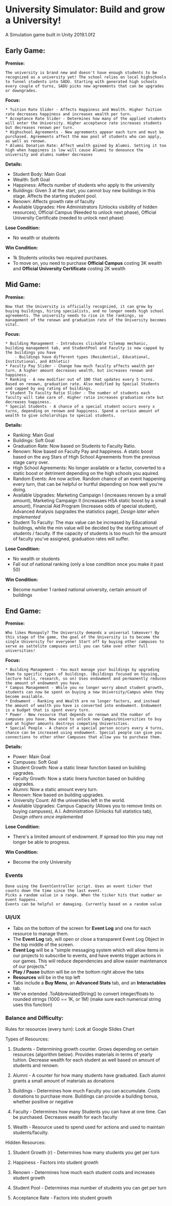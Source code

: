 # University Simulator: Build and grow a University!
A Simulation game built in Unity 2019.1.0f2

## Early Game:

**Premise:**

	The university is brand new and doesn't have enough students to be recognized as a university yet! The school relies on local highschools to funnel students into SADU. Starting with generated high schools every couple of turns, SADU picks new agreements that can be upgrades or downgrades.

**Focus:**
	
	* Tuition Rate Slider - Affects Happiness and Wealth. Higher Tuition rate decreases happiness and increases wealth per turn.
	* Acceptance Rate Slider - Determines how many of the applied students will enter the University. Higher acceptance rate increases students but decreases renown per turn.
	* Highschool Agreements - New agreements appear each turn and must be purchased. Agreements affect the max pool of students who can apply, as well as renown.
	* Alumni Donation Rate: Affect wealth gained by Alumni. Setting it too high when happiness is low will cause Alumni to denounce the university and alumni number decreases
	
**Details:**

- Student Body: Main Goal
- Wealth: Soft Goal
- Happiness: Affects number of students who apply to the university
- Buildings: Given 3 at the start, you cannot buy new buildings in this stage. Affects the starting student pool.
- Renown: Affects growth rate of faculty
- Available Upgrades: Hire Administrators (Unlocks visibility of hidden resources), Official Campus (Needed to unlock next phase), Official University Certificate (needed to unlock next phase)
	
**Lose Condition:**
- No wealth or students

**Win Condition:**
- 1k Students unlocks two required purchases.
- To move on, you need to purchase **Official Campus** costing 3K wealth and **Official University Certificate** costing 2K wealth

## Mid Game:

**Premise:**
	
	Now that the University is officially recognized, it can grow by buying buildings, hiring specialists, and no longer needs high school agreements. The university needs to rise in the rankings, so management of the renown and graduation rate of the University becomes vital.

**Focus:**

	* Building Management - Introduces clickable tilemap mechanic, building management tab, and StudentPool and Faculty is now capped by the buildings you have
		- Buildings have different types (Residential, Educational, Institutional, and Athletic)
	* Faculty Pay Slider - Change how much faculty affects wealth per turn. A higher amount decreases wealth, but increases renown and happiness.
	* Ranking - A new modifier out of 100 that updates every 5 turns. Based on renown, graduation rate. Also modified by Special Students and capped by avg rating of buildings.
	* Student To Faculty Ratio Slider - The number of students each faculty will take care of. Higher ratio increases graduation rate but decreases happiness.
	* Special Students - A chance of a special student occurs every x turns, depending on renown and happiness. Spend a certain amount of wealth to give scholarships to special students.

**Details:**

- Ranking: Main Goal
- Buildings: Soft Goal
- Graduation Rate: Now based on Students to Faculty Ratio.
- Renown: Now based on Faculty Pay and happiness. A static boost based on the avg Stars of High School Agreements from the previous stage carry over.
- High School Agreements: No longer available or a factor, converted to a static boost or detriment depending on the high schools you aquired.
- Random Events: Are now active. Random chance of an event happening every turn, that can be helpful or hurtful depending on how well you're doing.
- Available Upgrades: Marketing Campaign I (increases renown by a small amount), Marketing Campaign II (increasaes HSA static boost by a small amount), Financial Aid Program (Increases odds of special student), Advanced Analysis (upgrades the statistics page), *Design later when implemented*
- Student To Faculty: The max value can be increased by Educational buildings, while the min value will be decided by the starting amount of students / faculty. If the capacity of students is too much for the amount of faculty you've assigned, graduation rates will suffer.

**Lose Condition:**
- No wealth or students
- Fall out of national ranking (only a lose condition once you make it past 50)

**Win Condition:**
- Become number 1 ranked national university, certain amount of buildings

## End Game:

**Premise:**
	
	Who likes Monopoly? The University demands a universal takeover! By this stage of the game, the goal of the University is to become the single University for everyone! Start off by buying other campuses to serve as sattelite campuses until you can take over other full universities!

**Focus:**

	* Building Management - You must manage your buildings by upgrading them to specific types of buildings. (Buildings focused on housing, lecture halls, research, so on) Uses endowment and permanently reduces the amount of endowment you have.
	* Campus Management - While you no longer worry about student growth, students can now be spent on buying a new University/Campus when they become available.
	* Endowment - Ranking and Wealth are no longer factors, and instead the amount of wealth you have is converted into endowment. Endowment is a budget that is spent every turn.
	* Power - New resource that depends on renown and the number of campuses you have. Now used to unlock new Campus/Universities to buy and at higher amounts destroys competing Universities.
	* Special People - A chance of a special person occurs every 4 turns, chance can be increased using endowment. Special people can give you connections to other other Campuses that allow you to purchase them.

**Details:**

- Power: Main Goal
- Campuses: Soft Goal
- Student Growth: Now a static linear function based on building upgrades.
- Faculty Growth: Now a static linera function based on building upgrades.
- Alumni: Now a static amount every turn.
- Renown: Now based on building upgrades.
- University Count: All the universities left in the world.
- Available Upgrades: Campus Capacity (Allows you to remove limits on buying campuses), A.I. Administration (Unlocks full statistics tab), *Design others once implemented*

**Lose Condition:**
- There's a limited amount of endowment. If spread too thin you may not longer be able to progress.

**Win Condition:**
- Become the only University

### Events

	Done using the EventController script. Uses an event ticker that counts down the time since the last event.
	Picks a random value in a range. When the ticker hits that number an event happens.
	Events can be helpful or damaging. Currently based on a random value

### UI/UX

- Tabs on the bottom of the screen for **Event Log** and one for each resource to manage them.
- The **Event Log** tab, will open or close a transparent Event Log Object in the top middle of the screen.
- **Event Log** will be a "simple messaging system which will allow items in our projects to subscribe to events, and have events trigger actions in our games. This will reduce dependencies and allow easier maintenance of our projects."
- **Play / Pause** button will be on the bottom right above the tabs
- **Resources** will be in the top left
- Tabs include a **Buy Menu**, an **Advanced Stats** tab, and an **Interactables** tab.
- We've extended .ToAbbreviatedString() to convert integer/floats to rounded strings (1000 == 1K, or 1M) (make sure each numerical string uses this function)

### Balance and Difficulty:

Rules for resources (every turn):
	Look at Google Slides Chart

Types of Resources:

1. Students - Determining growth counter. Grows depending on certain resources (algorithm below). Provides materials in terms of yearly tuition. Decrease wealth for each student as well based on amount of students and renown.

2. Alumni - A counter for how many students have graduated. Each alumni grants a small amount of materials as donations

3. Buildings - Determines how much Faculty you can accumulate. Costs donations to purchase more. Buildings can provide a building bonus, whether positive or negative

4. Faculty - Determines how many Students you can have at one time. Can be purchased. Decreases wealth for each faculty

5. Wealth - Resource used to spend used for actions and used to maintain students/faculty.

Hidden Resources:

1. Student Growth (r) - Determines how many students you get per turn

2. Happiness - Factors into student growth

3. Renown - Determines how much each student costs and increases student growth

4. Student Pool - Determines max number of students you can get per turn

5. Acceptance Rate - Factors into student growth
